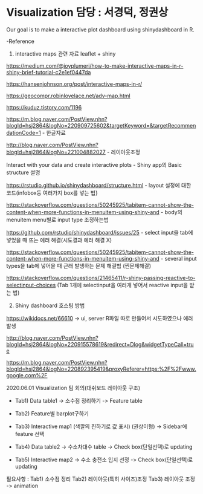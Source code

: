 # Visualization 담당 : 서경덕, 정권상

Our goal is to make a interactive plot dashboard using shinydashboard in R.

-Reference
1) interactive maps 관련 자료
leaflet + shiny

https://medium.com/@joyplumeri/how-to-make-interactive-maps-in-r-shiny-brief-tutorial-c2e1ef0447da

https://hansenjohnson.org/post/interactive-maps-in-r/

https://geocompr.robinlovelace.net/adv-map.html

https://kuduz.tistory.com/1196

https://m.blog.naver.com/PostView.nhn?blogId=hsj2864&logNo=220909725602&targetKeyword=&targetRecommendationCode=1 - 한글자료

http://blog.naver.com/PostView.nhn?blogId=hsj2864&logNo=221004882027 - 레이아웃조정

Interact with your data and create interactive plots - Shiny app의 Basic structure 설명

https://rstudio.github.io/shinydashboard/structure.html - layout 설정에 대한 코드(infobox등 여러가지 box를 넣는 법}

https://stackoverflow.com/questions/50245925/tabitem-cannot-show-the-content-when-more-functions-in-menuitem-using-shiny-and - body의 menuitem menu별로 input type 조정하는법

https://github.com/rstudio/shinydashboard/issues/25 - select input을 tab에 넣었을 때 뜨는 에러 해결(시도결과 에러 해결 X)

https://stackoverflow.com/questions/50245925/tabitem-cannot-show-the-content-when-more-functions-in-menuitem-using-shiny-and - several input types을 tab에 넣어을 때 근래 발생하는 문제 해결법 (찐문제해결)

https://stackoverflow.com/questions/21465411/r-shiny-passing-reactive-to-selectinput-choices
(Tab 1개에 selectinput을 여러개 넣어서 reactive input을 받는 법)

2) Shiny dashboard 호스팅 방법

https://wikidocs.net/66610 -> ui, server R파일 따로 만들어서 시도하였으나 에러발생

http://blog.naver.com/PostView.nhn?blogId=hsj2864&logNo=220915578619&redirect=Dlog&widgetTypeCall=true

https://m.blog.naver.com/PostView.nhn?blogId=hsj2864&logNo=220892395419&proxyReferer=https:%2F%2Fwww.google.com%2F


2020.06.01 Visualization 팀 회의(대쉬보드 레이아웃 구조)
- Tab1) Data table1 -> 소수점 정리하기
-> Feature table

- Tab2) Feature별 barplot구하기 

- Tab3) Interactive map1 (색깔의 진하기로 값 표시) (권상이형)
-> Sidebar에 feature 선택

- Tab4) Data table2
-> 수소차대수 table
-> Check box(단일선택)로 updating

- Tab5) Interactive map2
-> 수소 충전소 입지 선정
-> Check box(단일선택)로 updating
 
필요사항 : 
Tab1) 소수점 정리
Tab2) 레이아웃(특히 사이즈)조정
Tab3) 레이아웃 조정
-> animation 
